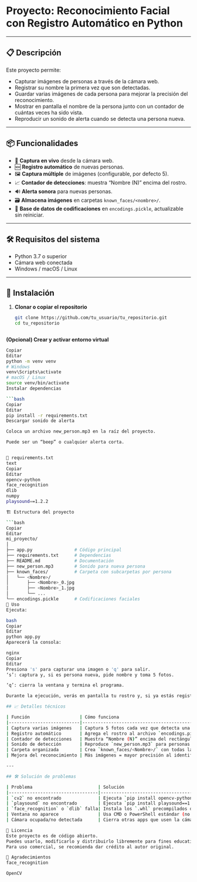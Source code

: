 # Proyecto: Reconocimiento Facial con Registro Automático en Python

---

## 📋 Descripción

Este proyecto permite:

- Capturar imágenes de personas a través de la cámara web.
- Registrar su nombre la primera vez que son detectadas.
- Guardar varias imágenes de cada persona para mejorar la precisión del reconocimiento.
- Mostrar en pantalla el nombre de la persona junto con un contador de cuántas veces ha sido vista.
- Reproducir un sonido de alerta cuando se detecta una persona nueva.

---

## 📦 Funcionalidades

- 🎥 **Captura en vivo** desde la cámara web.
- 🆕 **Registro automático** de nuevas personas.
- 🖼️ **Captura múltiple** de imágenes (configurable, por defecto 5).
- 📈 **Contador de detecciones**: muestra “Nombre (N)” encima del rostro.
- 🔊 **Alerta sonora** para nuevas personas.
- 🗃️ **Almacena imágenes** en carpetas `known_faces/<nombre>/`.
- 💾 **Base de datos de codificaciones** en `encodings.pickle`, actualizable sin reiniciar.

---

## 🛠️ Requisitos del sistema

- Python 3.7 o superior  
- Cámara web conectada  
- Windows / macOS / Linux  

---

## 🧩 Instalación

1. **Clonar o copiar el repositorio**  
   ```bash
   git clone https://github.com/tu_usuario/tu_repositorio.git
   cd tu_repositorio



**(Opcional) Crear y activar entorno virtual**

 ```bash
Copiar
Editar
python -m venv venv
# Windows
venv\Scripts\activate
# macOS / Linux
source venv/bin/activate
Instalar dependencias

 ```bash
Copiar
Editar
pip install -r requirements.txt
Descargar sonido de alerta

Coloca un archivo new_person.mp3 en la raíz del proyecto.

Puede ser un “beep” o cualquier alerta corta.


📝 requirements.txt
text
Copiar
Editar
opencv-python
face_recognition
dlib
numpy
playsound==1.2.2

🏗️ Estructura del proyecto

```bash
Copiar
Editar
mi_proyecto/
│
├── app.py                # Código principal
├── requirements.txt      # Dependencias
├── README.md             # Documentación
├── new_person.mp3        # Sonido para nueva persona
├── known_faces/          # Carpeta con subcarpetas por persona
│   └── <Nombre>/
│       ├── <Nombre>_0.jpg
│       ├── <Nombre>_1.jpg
│       └── ...
└── encodings.pickle      # Codificaciones faciales
🚀 Uso
Ejecuta:

bash
Copiar
Editar
python app.py
Aparecerá la consola:

nginx
Copiar
Editar
Presiona 's' para capturar una imagen o 'q' para salir.
‘s’: captura y, si es persona nueva, pide nombre y toma 5 fotos.

‘q’: cierra la ventana y termina el programa.

Durante la ejecución, verás en pantalla tu rostro y, si ya estás registrado, tu nombre más el contador de detecciones.

## 📈 Detalles técnicos

| Función                   | Cómo funciona                                                            |
|---------------------------|---------------------------------------------------------------------------|
| Captura varias imágenes   | Captura 5 fotos cada vez que detecta una persona nueva.                  |
| Registro automático       | Agrega el rostro al archivo `encodings.pickle` sin reiniciar.             |
| Contador de detecciones   | Muestra “Nombre (N)” encima del rectángulo que rodea el rostro.           |
| Sonido de detección       | Reproduce `new_person.mp3` para personas no registradas.                  |
| Carpeta organizada        | Crea `known_faces/<Nombre>/` con todas las imágenes capturadas.           |
| Mejora del reconocimiento | Más imágenes = mayor precisión al identificar en el futuro.               |

---

## 🛠️ Solución de problemas

| Problema                         | Solución                                                                                             |
|----------------------------------|------------------------------------------------------------------------------------------------------|
| `cv2` no encontrado              | Ejecuta `pip install opencv-python`.                                                                  |
| `playsound` no encontrado        | Ejecuta `pip install playsound==1.2.2`.                                                               |
| `face_recognition` o `dlib` falla| Instala los `.whl` precompilados de dlib y face_recognition desde [Gohlke](https://www.lfd.uci.edu/~gohlke/pythonlibs/). |
| Ventana no aparece               | Usa CMD o PowerShell estándar (no terminal integrada). Asegúrate de que `cv2.imshow()` esté dentro del bucle principal. |
| Cámara ocupada/no detectada      | Cierra otras apps que usen la cámara o cambia el índice en `VideoCapture(0)` a `1`, etc.              |

📜 Licencia
Este proyecto es de código abierto.
Puedes usarlo, modificarlo y distribuirlo libremente para fines educativos o personales.
Para uso comercial, se recomienda dar crédito al autor original.

🤝 Agradecimientos
face_recognition

OpenCV
